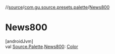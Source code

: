 //[source](../../index.md)/[com.gu.source.presets.palette](index.md)/[News800](-news800.md)

# News800

[androidJvm]\
val [Source.Palette](../com.gu.source/-source/-palette/index.md).[News800](-news800.md): [Color](https://developer.android.com/reference/kotlin/androidx/compose/ui/graphics/Color.html)
